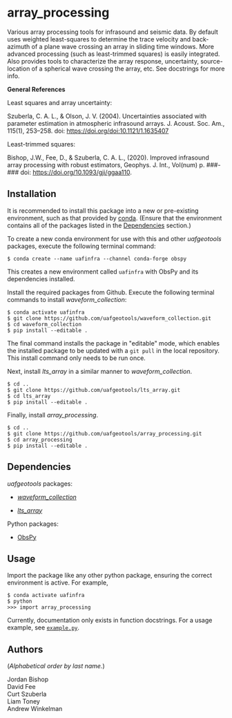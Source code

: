 array_processing
================

Various array processing tools for infrasound and seismic data. By default uses
weighted least-squares to determine the trace velocity and back-azimuth of a
plane wave crossing an array in sliding time windows. More advanced processing
(such as least-trimmed squares) is easily integrated. Also provides tools to
characterize the array response, uncertainty, source-location of a spherical
wave crossing the array, etc. See docstrings for more info.

**General References**

Least squares and array uncertainty:

Szuberla, C. A. L., & Olson, J. V. (2004). Uncertainties associated with
parameter estimation in atmospheric infrasound arrays. J. Acoust. Soc. Am.,
115(1), 253–258. doi: https://doi.org/doi:10.1121/1.1635407

Least-trimmed squares:

Bishop, J.W., Fee, D., & Szuberla, C. A. L., (2020). Improved infrasound array
processing with robust estimators, Geophys. J. Int., Vol(num) p. ###-### doi: https://doi.org/10.1093/gji/ggaa110.

Installation
------------

It is recommended to install this package into a new or pre-existing
environment, such as that provided by
[conda](https://docs.conda.io/projects/conda/en/latest/index.html).
(Ensure that the environment contains all of
the packages listed in the [Dependencies](#dependencies) section.)

To create a new conda environment for use with this and other _uafgeotools_
packages, execute the following terminal command:
```
$ conda create --name uafinfra --channel conda-forge obspy
```
This creates a new environment called `uafinfra` with ObsPy and its dependencies
installed.


Install the required packages from Github. Execute the following terminal commands to install _waveform_collection_:
```
$ conda activate uafinfra
$ git clone https://github.com/uafgeotools/waveform_collection.git
$ cd waveform_collection
$ pip install --editable .
```
The final command installs the package in "editable" mode, which enables the
installed package to be updated with a `git pull` in the local repository. This
install command only needs to be run once.

Next, install _lts_array_ in a similar manner to _waveform_collection_.
```
$ cd ..
$ git clone https://github.com/uafgeotools/lts_array.git
$ cd lts_array
$ pip install --editable .
```

Finally, install _array_processing_.
```
$ cd ..
$ git clone https://github.com/uafgeotools/array_processing.git
$ cd array_processing
$ pip install --editable .
```

Dependencies
------------

_uafgeotools_ packages:

* [_waveform_collection_](https://github.com/uafgeotools/waveform_collection)

* [_lts_array_](https://github.com/uafgeotools/lts_array)

Python packages:

* [ObsPy](http://docs.obspy.org/)

Usage
-----

Import the package like any other python package, ensuring the correct environment
is active. For example,
```
$ conda activate uafinfra
$ python
>>> import array_processing
```
Currently, documentation only exists in function docstrings. For a
usage example, see [`example.py`](example.py).

Authors
-------

(_Alphabetical order by last name._)

Jordan Bishop  
David Fee  
Curt Szuberla  
Liam Toney  
Andrew Winkelman
